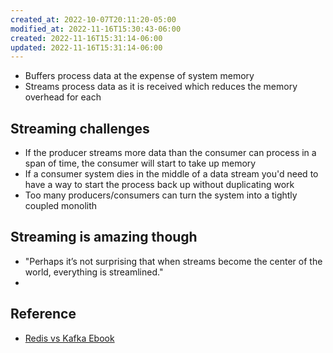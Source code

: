 ```yaml
---
created_at: 2022-10-07T20:11:20-05:00
modified_at: 2022-11-16T15:30:43-06:00
created: 2022-11-16T15:31:14-06:00
updated: 2022-11-16T15:31:14-06:00
---
```


- Buffers process data at the expense of system memory
- Streams process data as it is received which reduces the memory overhead for each

## Streaming challenges
- If the producer streams more data than the consumer can process in a span of time, the consumer will start to take up memory
- If a consumer system dies in the middle of a data stream you'd need to have a way to start the process back up without duplicating work
- Too many producers/consumers can turn the system into a tightly coupled monolith

## Streaming is amazing though
- "Perhaps it’s not surprising that when streams become the center of the world, everything is streamlined."
- 

## Reference
- [Redis vs Kafka Ebook](https://redis.com/wp-content/uploads/2022/06/EBOOK-Streams-Redis-Streams-and-Kafka-20220615.pdf?li_fat_id=56ba72db-8324-4842-a9b5-2d2382b6fefb)